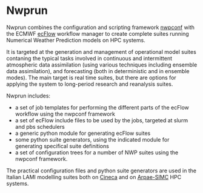 # Nwprun

Nwprun combines the configuration and scripting framework [nwpconf](https://github.com/ARPA-SIMC/nwpconf) with the ECMWF
[ecFlow](https://software.ecmwf.int/wiki/display/ECFLOW/) workflow manager to create
complete suites running Numerical Weather Prediction models on HPC systems.

It is targeted at the generation and management of operational model suites contaning the typical tasks involved in
continuous and intermittent atmospheric data assimilation (using various techniques including ensemble data assimilation),
and forecasting (both in deterministic and in ensemble modes). The main target is real time suites, but
there are options for applying the system to long-period research and reanalysis suites.

Nwprun includes:

 * a set of job templates for performing the different parts of the ecFlow workflow using the nwpconf framework
 * a set of ecFlow include files to be used by the jobs, targeted at slurm and pbs schedulers
 * a generic python module for generating ecFlow suites
 * some python suite generators, using the indicated module for generating specifical suite definitions
 * a set of configuration trees for a number of NWP suites using the nwpconf framework.

The practical configuration files and python suite generators are used in the Italian LAMI modelling suites
both on [Cineca](https://www.cineca.it/) and on [Arpae-SIMC](https://www.arpae.it/sim) HPC systems.




